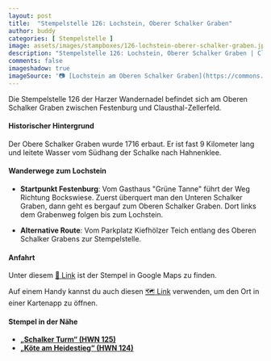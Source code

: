 ```yaml
---
layout: post
title:  "Stempelstelle 126: Lochstein, Oberer Schalker Graben"
author: buddy
categories: [ Stempelstelle ]
image: assets/images/stampboxes/126-lochstein-oberer-schalker-graben.jpg
description: "Stempelstelle 126: Lochstein, Oberer Schalker Graben | Clausthal-Zellerfeld"
comments: false
imageshadow: true
imageSource: '📷 [Lochstein am Oberen Schalker Graben](https://commons.wikimedia.org/wiki/File:Lochstein_am_Oberen_Schalker_Graben.jpg) von <a href="//commons.wikimedia.org/wiki/User:B.Thomas95" title="User:B.Thomas95">Thomas Binder</a> unter Lizenz [CC BY-SA 4.0](https://creativecommons.org/licenses/by-sa/4.0)'
---
```


Die Stempelstelle 126 der Harzer Wandernadel befindet sich am Oberen Schalker Graben zwischen Festenburg und Clausthal-Zellerfeld. 

#### Historischer Hintergrund

Der Obere Schalker Graben wurde 1716 erbaut. Er ist fast 9 Kilometer lang und leitete Wasser vom Südhang der Schalke nach Hahnenklee. 

#### Wanderwege zum Lochstein

- **Startpunkt Festenburg**: Vom Gasthaus "Grüne Tanne" führt der Weg Richtung Bockswiese. Zuerst überquert man den Unteren Schalker Graben, dann geht es bergauf zum Oberen Schalker Graben. Dort links dem Grabenweg folgen bis zum Lochstein. 

- **Alternative Route**: Vom Parkplatz Kiefhölzer Teich entlang des Oberen Schalker Grabens zur Stempelstelle. 

#### Anfahrt

Unter diesem [📍 Link](https://www.google.com/maps/dir/?api=1&origin=&destination=51.837222%2C%2010.379694) ist der Stempel in Google Maps zu finden.

<div class="android-only">
  Auf einem Handy kannst du auch diesen 
  <a href="geo:51.837222,10.379694">🗺️ Link</a> 
  verwenden, um den Ort in einer Kartenapp zu öffnen.
  <p></p>
</div>

#### Stempel in der Nähe

- [**„Schalker Turm“ (HWN 125)**](/stempelstelle-125-schalker-turm)
- [**„Köte am Heidestieg“ (HWN 124)**](/stempelstelle-124-koete-am-heidestieg)
